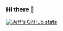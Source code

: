 ### Hi there 👋

[![Jeff's GitHub stats](https://github-readme-stats.vercel.app/api?username=MingiJ)](https://github.com/anuraghazra/github-readme-stats)

<!--
**MingiJ/MingiJ** is a ✨ _special_ ✨ repository because its `README.md` (this file) appears on your GitHub profile.

Here are some ideas to get you started:

- 🔭 I’m currently working on ...
- 🌱 I’m currently learning ...
- 👯 I’m looking to collaborate on ...
- 🤔 I’m looking for help with ...
- 💬 Ask me about ...
- 📫 How to reach me: ...
- 😄 Pronouns: ...
- ⚡ Fun fact: ...
-->
